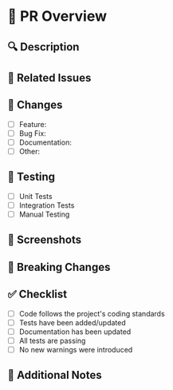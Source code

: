 # 🎯 PR Overview

## 🔍 Description

<!-- Brief description of the changes introduced in this PR -->

## 🎯 Related Issues

<!-- Reference any related issues: Fixes #123, Related to #456 -->

## 📝 Changes

<!-- Key changes made in this PR -->

-   [ ] Feature:
-   [ ] Bug Fix:
-   [ ] Documentation:
-   [ ] Other:

## 🧪 Testing

<!-- Testing strategy and coverage -->

-   [ ] Unit Tests
-   [ ] Integration Tests
-   [ ] Manual Testing

## 📸 Screenshots

<!-- Visual evidence of changes (if applicable) -->

## 🚨 Breaking Changes

<!-- Note any breaking changes and migration steps required -->

## ✅ Checklist

<!-- Pre-merge verification checklist -->

-   [ ] Code follows the project's coding standards
-   [ ] Tests have been added/updated
-   [ ] Documentation has been updated
-   [ ] All tests are passing
-   [ ] No new warnings were introduced

## 📢 Additional Notes

<!-- Additional context, considerations, or notes for reviewers -->
